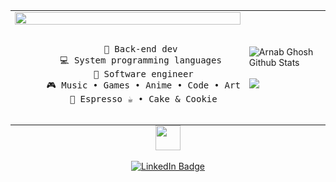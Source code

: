 <div align="center" withe=100%>
    <table style= "margin: 0; padding: 0; border: 0;outline: 0;font-size: 100%; vertical-align: baseline;background: transparent; border-style: hiddent; border-collapse:collapse">
        <tr>
            <td ">
               <div align="center">
    <!-- Content for the left side -->
    <img src="https://readme-typing-svg.demolab.com?font=Inconsolata&weight=500&size=50&duration=4000&pause=300&color=990099&center=true&vCenter=true&multiline=true&repeat=false&random=false&width=600&height=140&lines=Hi+there+👋;I'm+Ibrahim" width="100%" />
    <br><br>
    <pre>
      💼 Back-end dev 
      💻 System programming languages 
      📖 Software engineer
      🎮 Music • Games • Anime • Code • Art
      🍵 Espresso ☕ • Cake & Cookie
    </pre>
  </div>
            </td>
            <td ">
                <div>
    <!-- Content for the right side -->
    <img alt="Arnab Ghosh Github Stats" src="https://github-readme-stats.vercel.app/api?username=ghosharnab00&show_icons=true&theme=algolia&include_all_commits=true&count_private=true"/>
    <br><br>
    <img src="https://github-readme-stats.vercel.app/api/top-langs/?username=ghosharnab00&layout=compact&langs_count=7&theme=algolia"/>
  </div>
            </td>
        </tr>
    </table>
  
   <img src="https://github.com/20193663/20193663/assets/kyubey.gif" height="40" />
    <br><br>
    <a href="http://linkedin.com/in/ibrahim-ayman-89889324b">
      <img src="https://img.shields.io/badge/linkedin-0a66c2" alt="LinkedIn Badge">
    </a>
</div>
